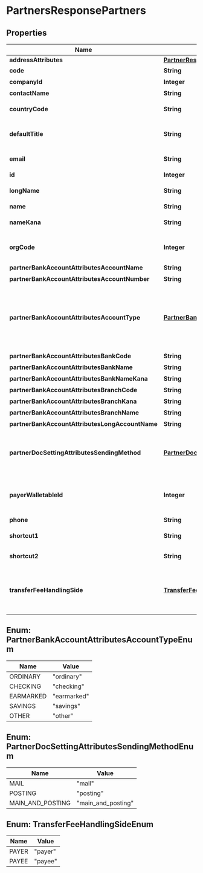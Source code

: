 

# PartnersResponsePartners


## Properties

Name | Type | Description | Notes
------------ | ------------- | ------------- | -------------
**addressAttributes** | [**PartnerResponsePartnerAddressAttributes**](PartnerResponsePartnerAddressAttributes.md) |  |  [optional]
**code** | **String** | 取引先コード | 
**companyId** | **Integer** | 事業所ID | 
**contactName** | **String** | 担当者 氏名 |  [optional]
**countryCode** | **String** | 地域（JP: 国内、ZZ:国外） |  [optional]
**defaultTitle** | **String** | 敬称（御中、様、(空白)の3つから選択） |  [optional]
**email** | **String** | 担当者 メールアドレス |  [optional]
**id** | **Integer** | 取引先ID | 
**longName** | **String** | 正式名称（255文字以内） |  [optional]
**name** | **String** | 取引先名 | 
**nameKana** | **String** | カナ名称（255文字以内） |  [optional]
**orgCode** | **Integer** | 事業所種別（null: 未設定、1: 法人、2: 個人） |  [optional]
**partnerBankAccountAttributesAccountName** | **String** | 受取人名（カナ） |  [optional]
**partnerBankAccountAttributesAccountNumber** | **String** | 口座番号 |  [optional]
**partnerBankAccountAttributesAccountType** | [**PartnerBankAccountAttributesAccountTypeEnum**](#PartnerBankAccountAttributesAccountTypeEnum) | 口座種別(ordinary:普通、checking:当座、earmarked:納税準備預金、savings:貯蓄、other:その他) |  [optional]
**partnerBankAccountAttributesBankCode** | **String** | 銀行番号 |  [optional]
**partnerBankAccountAttributesBankName** | **String** | 銀行名 |  [optional]
**partnerBankAccountAttributesBankNameKana** | **String** | 銀行名（カナ） |  [optional]
**partnerBankAccountAttributesBranchCode** | **String** | 支店番号 |  [optional]
**partnerBankAccountAttributesBranchKana** | **String** | 支店名（カナ） |  [optional]
**partnerBankAccountAttributesBranchName** | **String** | 支店名 |  [optional]
**partnerBankAccountAttributesLongAccountName** | **String** | 受取人名 |  [optional]
**partnerDocSettingAttributesSendingMethod** | [**PartnerDocSettingAttributesSendingMethodEnum**](#PartnerDocSettingAttributesSendingMethodEnum) | 請求書送付方法(mail:メール、posting:郵送、mail_and_posting:メールと郵送) |  [optional]
**payerWalletableId** | **Integer** | 振込元口座ID（一括振込ファイル用）:（未設定の場合は、nullです。） |  [optional]
**phone** | **String** | 電話番号 |  [optional]
**shortcut1** | **String** | ショートカット1 (20文字以内) |  [optional]
**shortcut2** | **String** | ショートカット2 (20文字以内) |  [optional]
**transferFeeHandlingSide** | [**TransferFeeHandlingSideEnum**](#TransferFeeHandlingSideEnum) | 振込手数料負担（一括振込ファイル用）: (振込元(当方): payer, 振込先(先方): payee) |  [optional]



## Enum: PartnerBankAccountAttributesAccountTypeEnum

Name | Value
---- | -----
ORDINARY | &quot;ordinary&quot;
CHECKING | &quot;checking&quot;
EARMARKED | &quot;earmarked&quot;
SAVINGS | &quot;savings&quot;
OTHER | &quot;other&quot;



## Enum: PartnerDocSettingAttributesSendingMethodEnum

Name | Value
---- | -----
MAIL | &quot;mail&quot;
POSTING | &quot;posting&quot;
MAIN_AND_POSTING | &quot;main_and_posting&quot;



## Enum: TransferFeeHandlingSideEnum

Name | Value
---- | -----
PAYER | &quot;payer&quot;
PAYEE | &quot;payee&quot;



